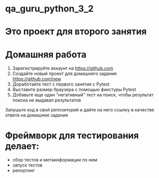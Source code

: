 # qa_guru_python_3_2

# Это проект для второго занятия



# Домашняя работа
1. Зарегистрируйте аккаунт на https://github.com
2. Создайте новый проект для домашнего задания https://github.com/new
3. Доработайте тест с первого занятия с Pytest
4. Выставите размер браузера с помощью фикстуры Pytest
5. Добавьте еще один "негативный" тест на поиск, чтобы результат поиска не выдавал результатов

Запушьте код в свой репозиторий и дайте на него ссылку в качестве ответа на домашнее задание

# Фреймворк для тестирования делает:
- сбор тестов и метаинформации по ним
- запуск тестов
- репортинг
